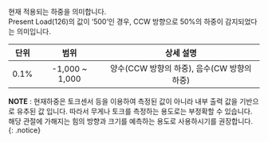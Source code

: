 현재 적용되는 하중을 의미합니다.  
Present Load(126)의 값이 ‘500’인 경우, CCW 방향으로 50%의 하중이 감지되었다는 의미입니다.

| 단위  | 범위   | 상세 설명 |
| :---: | :-----------: | :---: |
| 0.1%  | -1,000 ~ 1,000| 양수(CCW 방향의 하중), 음수(CW 방향의 하중) |

**NOTE** : 현재하중은 토크센서 등을 이용하여 측정된 값이 아니라 내부 출력 값을 기반으로 유추된 값 입니다. 따라서 무게나 토크를 측정하는 용도로는 부정확할 수 있습니다. 해당 관절에 가해지는 힘의 방향과 크기를 예측하는 용도로 사용하시기를 권장합니다.
{: .notice}
